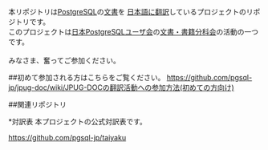 本リポジトリは[PostgreSQL](http://www.postgresql.org/)の[文書](http://www.postgresql.org/docs/manuals/)を
[日本語に翻訳](http://www.postgresql.jp/document/)しているプロジェクトのリポジトリです。<br>
このプロジェクトは[日本PostgreSQLユーザ会](http://www.postgresql.jp/)の[文書・書籍分科会](http://www.postgresql.jp/wg/jpugdoc/)の活動の一つです。<br><br>みなさま、奮ってご参加ください。<BR>

##初めて参加される方はこちらをご覧ください。
https://github.com/pgsql-jp/jpug-doc/wiki/JPUG-DOCの翻訳活動への参加方法(初めての方向け)

##関連リポジトリ

*対訳表
本プロジェクトの公式対訳表です。

https://github.com/pgsql-jp/taiyaku


